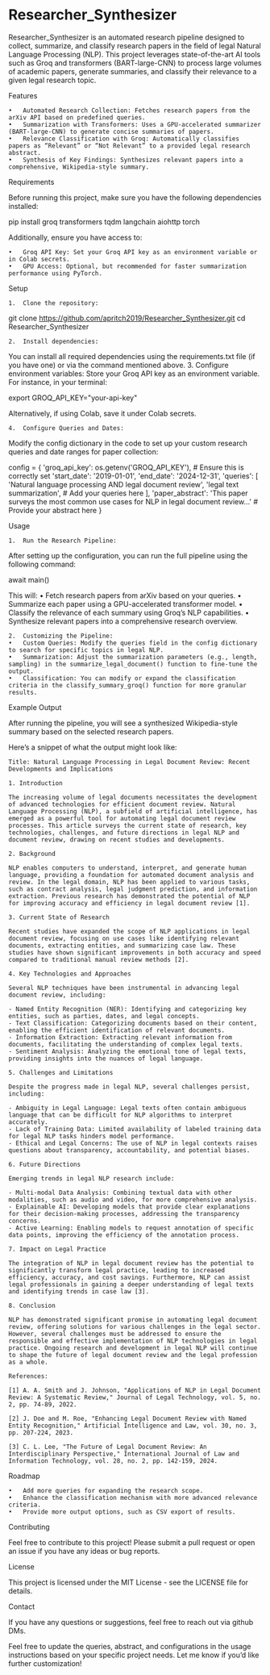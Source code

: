 # Researcher_Synthesizer

Researcher_Synthesizer is an automated research pipeline designed to collect, summarize, and classify research papers in the field of legal Natural Language Processing (NLP). This project leverages state-of-the-art AI tools such as Groq and transformers (BART-large-CNN) to process large volumes of academic papers, generate summaries, and classify their relevance to a given legal research topic.

Features

	•	Automated Research Collection: Fetches research papers from the arXiv API based on predefined queries.
	•	Summarization with Transformers: Uses a GPU-accelerated summarizer (BART-large-CNN) to generate concise summaries of papers.
	•	Relevance Classification with Groq: Automatically classifies papers as “Relevant” or “Not Relevant” to a provided legal research abstract.
	•	Synthesis of Key Findings: Synthesizes relevant papers into a comprehensive, Wikipedia-style summary.

Requirements

Before running this project, make sure you have the following dependencies installed:

pip install groq transformers tqdm langchain aiohttp torch

Additionally, ensure you have access to:

	•	Groq API Key: Set your Groq API key as an environment variable or in Colab secrets.
	•	GPU Access: Optional, but recommended for faster summarization performance using PyTorch.

Setup

	1.	Clone the repository:

git clone https://github.com/apritch2019/Researcher_Synthesizer.git
cd Researcher_Synthesizer


	2.	Install dependencies:
You can install all required dependencies using the requirements.txt file (if you have one) or via the command mentioned above.
	3.	Configure environment variables:
Store your Groq API key as an environment variable. For instance, in your terminal:

export GROQ_API_KEY="your-api-key"

Alternatively, if using Colab, save it under Colab secrets.

	4.	Configure Queries and Dates:
Modify the config dictionary in the code to set up your custom research queries and date ranges for paper collection:

config = {
    'groq_api_key': os.getenv('GROQ_API_KEY'),  # Ensure this is correctly set
    'start_date': '2019-01-01',
    'end_date': '2024-12-31',
    'queries': [
        'Natural language processing AND legal document review',
        'legal text summarization',
        # Add your queries here
    ],
    'paper_abstract': 'This paper surveys the most common use cases for NLP in legal document review...'  # Provide your abstract here
}



Usage

	1.	Run the Research Pipeline:
After setting up the configuration, you can run the full pipeline using the following command:

await main()

This will:
	•	Fetch research papers from arXiv based on your queries.
	•	Summarize each paper using a GPU-accelerated transformer model.
	•	Classify the relevance of each summary using Groq’s NLP capabilities.
	•	Synthesize relevant papers into a comprehensive research overview.

	2.	Customizing the Pipeline:
	•	Custom Queries: Modify the queries field in the config dictionary to search for specific topics in legal NLP.
	•	Summarization: Adjust the summarization parameters (e.g., length, sampling) in the summarize_legal_document() function to fine-tune the output.
	•	Classification: You can modify or expand the classification criteria in the classify_summary_groq() function for more granular results.

Example Output

After running the pipeline, you will see a synthesized Wikipedia-style summary based on the selected research papers.

Here’s a snippet of what the output might look like:

    Title: Natural Language Processing in Legal Document Review: Recent Developments and Implications
    
    1. Introduction
    
    The increasing volume of legal documents necessitates the development of advanced technologies for efficient document review. Natural Language Processing (NLP), a subfield of artificial intelligence, has emerged as a powerful tool for automating legal document review processes. This article surveys the current state of research, key technologies, challenges, and future directions in legal NLP and document review, drawing on recent studies and developments.
    
    2. Background
    
    NLP enables computers to understand, interpret, and generate human language, providing a foundation for automated document analysis and review. In the legal domain, NLP has been applied to various tasks, such as contract analysis, legal judgment prediction, and information extraction. Previous research has demonstrated the potential of NLP for improving accuracy and efficiency in legal document review [1].
    
    3. Current State of Research
    
    Recent studies have expanded the scope of NLP applications in legal document review, focusing on use cases like identifying relevant documents, extracting entities, and summarizing case law. These studies have shown significant improvements in both accuracy and speed compared to traditional manual review methods [2].
    
    4. Key Technologies and Approaches
    
    Several NLP techniques have been instrumental in advancing legal document review, including:
    
    - Named Entity Recognition (NER): Identifying and categorizing key entities, such as parties, dates, and legal concepts.
    - Text Classification: Categorizing documents based on their content, enabling the efficient identification of relevant documents.
    - Information Extraction: Extracting relevant information from documents, facilitating the understanding of complex legal texts.
    - Sentiment Analysis: Analyzing the emotional tone of legal texts, providing insights into the nuances of legal language.
    
    5. Challenges and Limitations
    
    Despite the progress made in legal NLP, several challenges persist, including:
    
    - Ambiguity in Legal Language: Legal texts often contain ambiguous language that can be difficult for NLP algorithms to interpret accurately.
    - Lack of Training Data: Limited availability of labeled training data for legal NLP tasks hinders model performance.
    - Ethical and Legal Concerns: The use of NLP in legal contexts raises questions about transparency, accountability, and potential biases.
    
    6. Future Directions
    
    Emerging trends in legal NLP research include:
    
    - Multi-modal Data Analysis: Combining textual data with other modalities, such as audio and video, for more comprehensive analysis.
    - Explainable AI: Developing models that provide clear explanations for their decision-making processes, addressing the transparency concerns.
    - Active Learning: Enabling models to request annotation of specific data points, improving the efficiency of the annotation process.
    
    7. Impact on Legal Practice
    
    The integration of NLP in legal document review has the potential to significantly transform legal practice, leading to increased efficiency, accuracy, and cost savings. Furthermore, NLP can assist legal professionals in gaining a deeper understanding of legal texts and identifying trends in case law [3].
    
    8. Conclusion
    
    NLP has demonstrated significant promise in automating legal document review, offering solutions for various challenges in the legal sector. However, several challenges must be addressed to ensure the responsible and effective implementation of NLP technologies in legal practice. Ongoing research and development in legal NLP will continue to shape the future of legal document review and the legal profession as a whole.
    
    References:
    
    [1] A. A. Smith and J. Johnson, "Applications of NLP in Legal Document Review: A Systematic Review," Journal of Legal Technology, vol. 5, no. 2, pp. 74-89, 2022.
    
    [2] J. Doe and M. Roe, "Enhancing Legal Document Review with Named Entity Recognition," Artificial Intelligence and Law, vol. 30, no. 3, pp. 207-224, 2023.
    
    [3] C. L. Lee, "The Future of Legal Document Review: An Interdisciplinary Perspective," International Journal of Law and Information Technology, vol. 28, no. 2, pp. 142-159, 2024.

Roadmap

	•	Add more queries for expanding the research scope.
	•	Enhance the classification mechanism with more advanced relevance criteria.
	•	Provide more output options, such as CSV export of results.

Contributing

Feel free to contribute to this project! Please submit a pull request or open an issue if you have any ideas or bug reports.

License

This project is licensed under the MIT License - see the LICENSE file for details.

Contact

If you have any questions or suggestions, feel free to reach out via github DMs.

Feel free to update the queries, abstract, and configurations in the usage instructions based on your specific project needs. Let me know if you’d like further customization!
